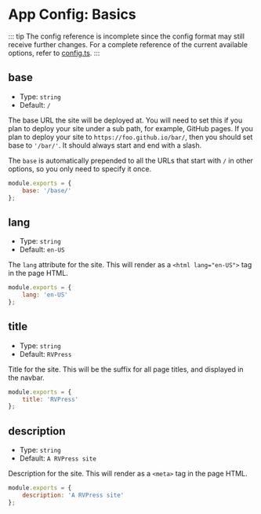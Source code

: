 # App Config: Basics

::: tip
The config reference is incomplete since the config format may still receive further changes. For a complete reference of the current available options, refer to [config.ts](https://github.com/ZxBing0066/rvpress/blob/master/src/node/config.ts#L24).
:::

## base

-   Type: `string`
-   Default: `/`

The base URL the site will be deployed at. You will need to set this if you plan to deploy your site under a sub path, for example, GitHub pages. If you plan to deploy your site to `https://foo.github.io/bar/`, then you should set base to `'/bar/'`. It should always start and end with a slash.

The `base` is automatically prepended to all the URLs that start with `/` in other options, so you only need to specify it once.

```js
module.exports = {
    base: '/base/'
};
```

## lang

-   Type: `string`
-   Default: `en-US`

The `lang` attribute for the site. This will render as a `<html lang="en-US">` tag in the page HTML.

```js
module.exports = {
    lang: 'en-US'
};
```

## title

-   Type: `string`
-   Default: `RVPress`

Title for the site. This will be the suffix for all page titles, and displayed in the navbar.

```js
module.exports = {
    title: 'RVPress'
};
```

## description

-   Type: `string`
-   Default: `A RVPress site`

Description for the site. This will render as a `<meta>` tag in the page HTML.

```js
module.exports = {
    description: 'A RVPress site'
};
```
